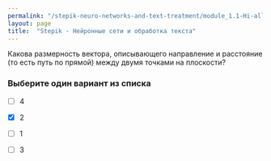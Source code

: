 ```yaml
---
permalink: "/stepik-neuro-networks-and-text-treatment/module_1.1-Hi-all-Tell-us-about-yourself"
layout: page
title:  "Stepik - Нейронные сети и обработка текста"
---
```


Какова размерность вектора, описывающего направление и расстояние (то есть путь по прямой) между двумя точками на плоскости?

### Выберите один вариант из списка
* [ ] 4
* [x] 2
* [ ] 1
* [ ] 3

